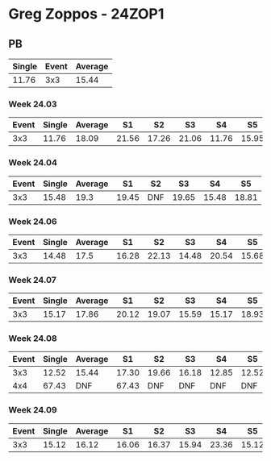# Greg Zoppos - 24ZOP1

## PB
|Single|Event|Average|
|----|----|----|
|11.76|3x3|15.44|
### Week 24.03
|Event|Single|Average|S1|S2|S3|S4|S5|
|-----|-------|------|--|--|--|--|--|
|3x3|11.76|18.09|21.56|17.26|21.06|11.76|15.95|
### Week 24.04
|Event|Single|Average|S1|S2|S3|S4|S5|
|-----|-------|------|--|--|--|--|--|
|3x3|15.48|19.3|19.45|DNF|19.65|15.48|18.81|
### Week 24.06
|Event|Single|Average|S1|S2|S3|S4|S5|
|-----|-------|------|--|--|--|--|--|
|3x3|14.48|17.5|16.28|22.13|14.48|20.54|15.68|
### Week 24.07
|Event|Single|Average|S1|S2|S3|S4|S5|
|-----|-------|------|--|--|--|--|--|
|3x3|15.17|17.86|20.12|19.07|15.59|15.17|18.93|
### Week 24.08
|Event|Single|Average|S1|S2|S3|S4|S5|
|-----|-------|------|--|--|--|--|--|
|3x3|12.52|15.44|17.30|19.66|16.18|12.85|12.52|
|4x4|67.43|DNF|67.43|DNF|DNF|DNF|DNF|
### Week 24.09
|Event|Single|Average|S1|S2|S3|S4|S5|
|-----|-------|------|--|--|--|--|--|
|3x3|15.12|16.12|16.06|16.37|15.94|23.36|15.12|
